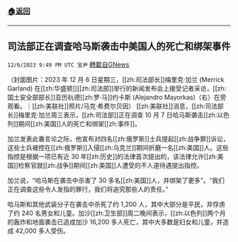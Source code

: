 ###  [:house:返回](README.md)
---


## 司法部正在调查哈马斯袭击中美国人的死亡和绑架事件
`12/6/2023 9:49 PM UTC 宝尹` [轉載自GNews](https://gnews.org/articles/2079539)

（封面图片：2023 年 12 月 6 日星期三，[[zh:司法部长]]梅里克·加兰 (Merrick Garland) 在[[zh:华盛顿]][[zh:司法部]]举行的新闻发布会上接受记者采访，[[zh:国土安全部部长]]亚历杭德[[zh:罗·马]]约卡斯 (Alejandro Mayorkas)（右）在旁观看。｜[[zh:美联社]]照片/马克·希费尔贝因）
[[zh:美联社]]消息，[[zh:司法部长]]梅里克·加兰周三表示，[[zh:司法部]]正在调查 10 月 7 日哈马斯袭击[[zh:以色列]]期间[[zh:美国]]人的死亡和绑架[[zh:事件]]。

加兰发表此番言论之际，他宣布对四名[[zh:俄罗斯]]士兵提起[[zh:战争罪]]诉讼，这些士兵被控在[[zh:俄罗斯]]入侵[[zh:乌克兰]]期间折磨一名[[zh:美国]]人。这些指控是根据一项已有近 30 年[[zh:历史]]的法律首次提出的，该法律允许[[zh:美国]]检察官就[[zh:战争]]期间[[zh:美国]]人遭受的不人道待遇提出指控。

加兰说，“哈马斯在袭击中杀害了 30 多名[[zh:美国]]人，并绑架了更多”。“我们正在调查这些令人发指的罪行，我们将追究那些人的责任。”

哈马斯和其他武装分子在袭击中杀死了约 1,200 人，其中大部分是平民，并俘虏了约 240 名男女和儿童。加沙[[zh:卫生部]]周二晚间表示，[[zh:以色列]]两个月的轰炸和地面袭击已造成加沙 16,200 多人死亡，其中大多数是妇女和儿童，并造成 42,000 多人受伤。


